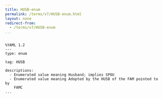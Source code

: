 ```yaml
---
title: HUSB-enum
permalink: /terms/v7/HUSB-enum.html
layout: none
redirect-from:
  - /terms/v7/HUSB-enum
...
```


```

%YAML 1.2
---
type: enum

tag: HUSB

descriptions:
  - Enumerated value meaning Husband; implies SPOU
  - Enumerated value meaning Adopted by the HUSB of the FAM pointed to by
    FAMC
...

```